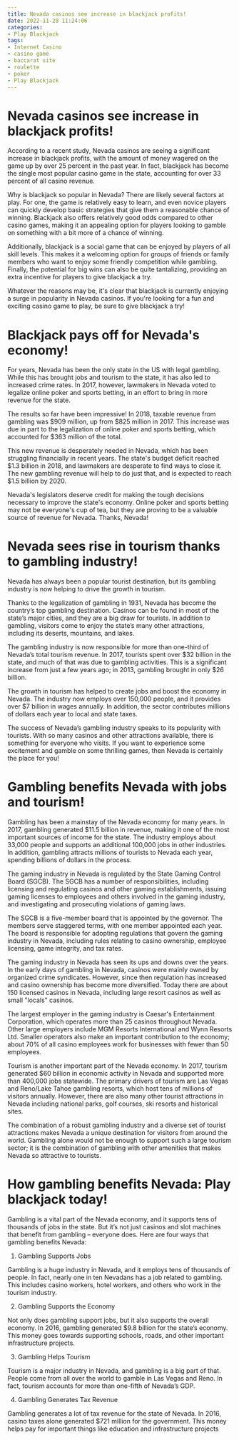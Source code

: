 ```yaml
---
title: Nevada casinos see increase in blackjack profits!
date: 2022-11-28 11:24:06
categories:
- Play Blackjack
tags:
- Internet Casino
- casino game
- baccarat site
- roulette
- poker
- Play Blackjack
---
```



#  Nevada casinos see increase in blackjack profits!

According to a recent study, Nevada casinos are seeing a significant increase in blackjack profits, with the amount of money wagered on the game up by over 25 percent in the past year. In fact, blackjack has become the single most popular casino game in the state, accounting for over 33 percent of all casino revenue.

Why is blackjack so popular in Nevada? There are likely several factors at play. For one, the game is relatively easy to learn, and even novice players can quickly develop basic strategies that give them a reasonable chance of winning. Blackjack also offers relatively good odds compared to other casino games, making it an appealing option for players looking to gamble on something with a bit more of a chance of winning.

Additionally, blackjack is a social game that can be enjoyed by players of all skill levels. This makes it a welcoming option for groups of friends or family members who want to enjoy some friendly competition while gambling. Finally, the potential for big wins can also be quite tantalizing, providing an extra incentive for players to give blackjack a try.

Whatever the reasons may be, it's clear that blackjack is currently enjoying a surge in popularity in Nevada casinos. If you're looking for a fun and exciting casino game to play, be sure to give blackjack a try!

#  Blackjack pays off for Nevada's economy!

For years, Nevada has been the only state in the US with legal gambling. While this has brought jobs and tourism to the state, it has also led to increased crime rates. In 2017, however, lawmakers in Nevada voted to legalize online poker and sports betting, in an effort to bring in more revenue for the state.

The results so far have been impressive! In 2018, taxable revenue from gambling was $909 million, up from $825 million in 2017. This increase was due in part to the legalization of online poker and sports betting, which accounted for $363 million of the total.

This new revenue is desperately needed in Nevada, which has been struggling financially in recent years. The state's budget deficit reached $1.3 billion in 2018, and lawmakers are desperate to find ways to close it. The new gambling revenue will help to do just that, and is expected to reach $1.5 billion by 2020.

Nevada's legislators deserve credit for making the tough decisions necessary to improve the state's economy. Online poker and sports betting may not be everyone's cup of tea, but they are proving to be a valuable source of revenue for Nevada. Thanks, Nevada!

#  Nevada sees rise in tourism thanks to gambling industry!

Nevada has always been a popular tourist destination, but its gambling industry is now helping to drive the growth in tourism.

Thanks to the legalization of gambling in 1931, Nevada has become the country’s top gambling destination. Casinos can be found in most of the state’s major cities, and they are a big draw for tourists. In addition to gambling, visitors come to enjoy the state’s many other attractions, including its deserts, mountains, and lakes.

The gambling industry is now responsible for more than one-third of Nevada’s total tourism revenue. In 2017, tourists spent over $32 billion in the state, and much of that was due to gambling activities. This is a significant increase from just a few years ago; in 2013, gambling brought in only $26 billion.

The growth in tourism has helped to create jobs and boost the economy in Nevada. The industry now employs over 150,000 people, and it provides over $7 billion in wages annually. In addition, the sector contributes millions of dollars each year to local and state taxes.

The success of Nevada’s gambling industry speaks to its popularity with tourists. With so many casinos and other attractions available, there is something for everyone who visits. If you want to experience some excitement and gamble on some thrilling games, then Nevada is certainly the place for you!

#  Gambling benefits Nevada with jobs and tourism!

Gambling has been a mainstay of the Nevada economy for many years. In 2017, gambling generated $11.5 billion in revenue, making it one of the most important sources of income for the state. The industry employs about 33,000 people and supports an additional 100,000 jobs in other industries. In addition, gambling attracts millions of tourists to Nevada each year, spending billions of dollars in the process.

The gaming industry in Nevada is regulated by the State Gaming Control Board (SGCB). The SGCB has a number of responsibilities, including licensing and regulating casinos and other gaming establishments, issuing gaming licenses to employees and others involved in the gaming industry, and investigating and prosecuting violations of gaming laws.

The SGCB is a five-member board that is appointed by the governor. The members serve staggered terms, with one member appointed each year. The board is responsible for adopting regulations that govern the gaming industry in Nevada, including rules relating to casino ownership, employee licensing, game integrity, and tax rates.

The gaming industry in Nevada has seen its ups and downs over the years. In the early days of gambling in Nevada, casinos were mainly owned by organized crime syndicates. However, since then regulation has increased and casino ownership has become more diversified. Today there are about 150 licensed casinos in Nevada, including large resort casinos as well as small "locals" casinos.

The largest employer in the gaming industry is Caesar's Entertainment Corporation, which operates more than 25 casinos throughout Nevada. Other large employers include MGM Resorts International and Wynn Resorts Ltd. Smaller operators also make an important contribution to the economy; about 70% of all casino employees work for businesses with fewer than 50 employees.

Tourism is another important part of the Nevada economy. In 2017, tourism generated $60 billion in economic activity in Nevada and supported more than 400,000 jobs statewide. The primary drivers of tourism are Las Vegas and Reno/Lake Tahoe gambling resorts, which host tens of millions of visitors annually. However, there are also many other tourist attractions in Nevada including national parks, golf courses, ski resorts and historical sites.

The combination of a robust gambling industry and a diverse set of tourist attractions makes Nevada a unique destination for visitors from around the world. Gambling alone would not be enough to support such a large tourism sector; it is the combination of gambling with other amenities that makes Nevada so attractive to tourists.

#  How gambling benefits Nevada: Play blackjack today!

Gambling is a vital part of the Nevada economy, and it supports tens of thousands of jobs in the state. But it’s not just casinos and slot machines that benefit from gambling – everyone does. Here are four ways that gambling benefits Nevada:

1. Gambling Supports Jobs

Gambling is a huge industry in Nevada, and it employs tens of thousands of people. In fact, nearly one in ten Nevadans has a job related to gambling. This includes casino workers, hotel workers, and others who work in the tourism industry.

2. Gambling Supports the Economy

Not only does gambling support jobs, but it also supports the overall economy. In 2016, gambling generated $9.8 billion for the state’s economy. This money goes towards supporting schools, roads, and other important infrastructure projects.

3. Gambling Helps Tourism

Tourism is a major industry in Nevada, and gambling is a big part of that. People come from all over the world to gamble in Las Vegas and Reno. In fact, tourism accounts for more than one-fifth of Nevada’s GDP.

4. Gambling Generates Tax Revenue

Gambling generates a lot of tax revenue for the state of Nevada. In 2016, casino taxes alone generated $721 million for the government. This money helps pay for important things like education and infrastructure projects